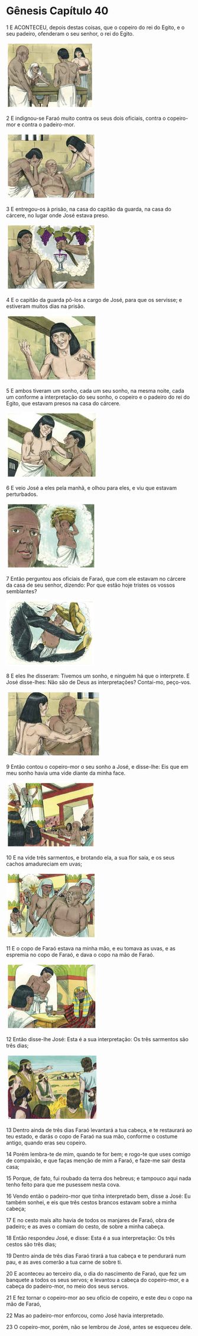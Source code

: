# Gênesis Capítulo 40

1	E ACONTECEU, depois destas coisas, que o copeiro do rei do Egito, e o seu padeiro, ofenderam o seu senhor, o rei do Egito.

![](.img/01_Ge_40_01_RG.jpg)

2	E indignou-se Faraó muito contra os seus dois oficiais, contra o copeiro-mor e contra o padeiro-mor.

![](.img/01_Ge_40_02_RG.jpg)

3	E entregou-os à prisão, na casa do capitão da guarda, na casa do cárcere, no lugar onde José estava preso.

![](.img/01_Ge_40_03_RG.jpg)

4	E o capitão da guarda pô-los a cargo de José, para que os servisse; e estiveram muitos dias na prisão.

![](.img/01_Ge_40_04_RG.jpg)

5	E ambos tiveram um sonho, cada um seu sonho, na mesma noite, cada um conforme a interpretação do seu sonho, o copeiro e o padeiro do rei do Egito, que estavam presos na casa do cárcere.

![](.img/01_Ge_40_05_RG.jpg)

6	E veio José a eles pela manhã, e olhou para eles, e viu que estavam perturbados.

![](.img/01_Ge_40_06_RG.jpg)

7	Então perguntou aos oficiais de Faraó, que com ele estavam no cárcere da casa de seu senhor, dizendo: Por que estão hoje tristes os vossos semblantes?

![](.img/01_Ge_40_07_RG.jpg)

8	E eles lhe disseram: Tivemos um sonho, e ninguém há que o interprete. E José disse-lhes: Não são de Deus as interpretações? Contai-mo, peço-vos.

![](.img/01_Ge_40_08_RG.jpg)

9	Então contou o copeiro-mor o seu sonho a José, e disse-lhe: Eis que em meu sonho havia uma vide diante da minha face.

![](.img/01_Ge_40_09_RG.jpg)

10	E na vide três sarmentos, e brotando ela, a sua flor saía, e os seus cachos amadureciam em uvas;

![](.img/01_Ge_40_10_RG.jpg)

11	E o copo de Faraó estava na minha mão, e eu tomava as uvas, e as espremia no copo de Faraó, e dava o copo na mão de Faraó.

![](.img/01_Ge_40_11_RG.jpg)

12	Então disse-lhe José: Esta é a sua interpretação: Os três sarmentos são três dias;

![](.img/01_Ge_40_12_RG.jpg)

13	Dentro ainda de três dias Faraó levantará a tua cabeça, e te restaurará ao teu estado, e darás o copo de Faraó na sua mão, conforme o costume antigo, quando eras seu copeiro.

14	Porém lembra-te de mim, quando te for bem; e rogo-te que uses comigo de compaixão, e que faças menção de mim a Faraó, e faze-me sair desta casa;

15	Porque, de fato, fui roubado da terra dos hebreus; e tampouco aqui nada tenho feito para que me pusessem nesta cova.

16	Vendo então o padeiro-mor que tinha interpretado bem, disse a José: Eu também sonhei, e eis que três cestos brancos estavam sobre a minha cabeça;

17	E no cesto mais alto havia de todos os manjares de Faraó, obra de padeiro; e as aves o comiam do cesto, de sobre a minha cabeça.

18	Então respondeu José, e disse: Esta é a sua interpretação: Os três cestos são três dias;

19	Dentro ainda de três dias Faraó tirará a tua cabeça e te pendurará num pau, e as aves comerão a tua carne de sobre ti.

20	E aconteceu ao terceiro dia, o dia do nascimento de Faraó, que fez um banquete a todos os seus servos; e levantou a cabeça do copeiro-mor, e a cabeça do padeiro-mor, no meio dos seus servos.

21	E fez tornar o copeiro-mor ao seu ofício de copeiro, e este deu o copo na mão de Faraó,

22	Mas ao padeiro-mor enforcou, como José havia interpretado.

23	O copeiro-mor, porém, não se lembrou de José, antes se esqueceu dele.

